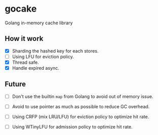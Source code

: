 # gocake
Golang in-memory cache library

## How it work
- [x] Sharding the hashed key for each stores.
- [ ] Using LFU for eviction policy.
- [x] Thread safe.
- [x] Handle expired async.

## Future
- [ ] Don't use the builtin `map` from Golang to avoid out of memory issue.
- [ ] Avoid to use pointer as much as possible to reduce GC overhead.
- [ ] Using CRFP (mix LRU/LFU) for eviction policy to optimize hit rate.
- [ ] Using WTinyLFU for admission policy to optimize hit rate.

